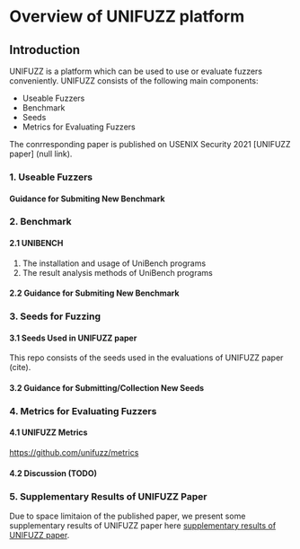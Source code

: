 # Overview of UNIFUZZ platform


## Introduction

UNIFUZZ is a platform which can be used to use or evaluate fuzzers conveniently.
UNIFUZZ consists of the following main components:
- Useable Fuzzers
- Benchmark
- Seeds
- Metrics for Evaluating Fuzzers






The conrresponding paper is published on USENIX Security 2021 [UNIFUZZ paper] (null link). 



### 1. Useable Fuzzers



#### Guidance for Submiting New Benchmark




### 2. Benchmark 


####  2.1 UNIBENCH

1. The installation and usage of UniBench programs
2. The result analysis methods of UniBench programs 


#### 2.2 Guidance for Submiting New Benchmark



### 3. Seeds for Fuzzing


#### 3.1 Seeds Used in UNIFUZZ paper
This repo consists of the seeds used in the evaluations of UNIFUZZ paper (cite).



#### 3.2 Guidance for Submitting/Collection New Seeds




### 4. Metrics for Evaluating Fuzzers


#### 4.1 UNIFUZZ Metrics
https://github.com/unifuzz/metrics


#### 4.2 Discussion (TODO)




### 5. Supplementary Results of UNIFUZZ Paper
Due to space limitaion of the published paper, we present some supplementary results of UNIFUZZ paper here [supplementary results of UNIFUZZ paper](https://github.com/unifuzz/supplementary_results).




































